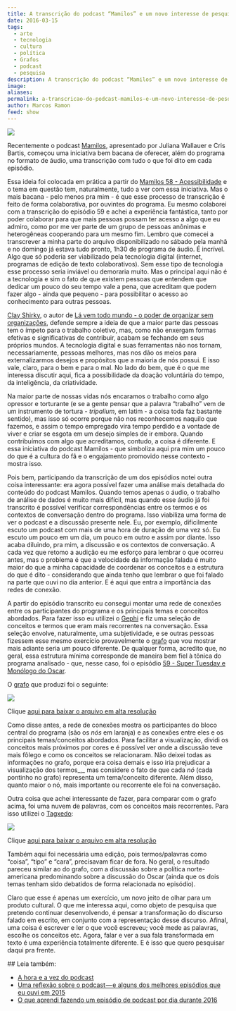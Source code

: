```yaml
---
title: A transcrição do podcast “Mamilos” e um novo interesse de pesquisa
date: 2016-03-15
tags:
  - arte
  - tecnologia
  - cultura
  - política
  - Grafos
  - podcast
  - pesquisa
description: A transcrição do podcast “Mamilos” e um novo interesse de pesquisa
image: 
aliases: 
permalink: a-transcricao-do-podcast-mamilos-e-um-novo-interesse-de-pesquisa
author: Marcos Ramon
feed: show
---
```

<img src="/assets/img/a-transcrição-do-podcast-“mamilos”-e-um-novo-interesse-de pesquisa-medium-1.png">

Recentemente o podcast [Mamilos](http://www.b9.com.br/podcasts/mamilos/), apresentado por Juliana Wallauer e Cris Bartis, começou uma iniciativa bem bacana de oferecer, além do programa no formato de áudio, uma transcrição com tudo o que foi dito em cada episódio.

Essa ideia foi colocada em prática a partir do [Mamilos 58 - Acessibilidade](http://www.b9.com.br/63379/podcasts/mamilos/mamilos-58-acessibilidade/) e o tema em questão tem, naturalmente, tudo a ver com essa iniciativa. Mas o mais bacana - pelo menos pra mim - é que esse processo de transcrição é feito de forma colaborativa, por ouvintes do programa. Eu mesmo colaborei com a transcrição do episódio 59 e achei a experiência fantástica, tanto por poder colaborar para que mais pessoas possam ter acesso a algo que eu admiro, como por me ver parte de um grupo de pessoas anônimas e heterogêneas cooperando para um mesmo fim. Lembro que comecei a transcrever a minha parte do arquivo disponibilizado no sábado pela manhã e no domingo já estava tudo pronto, 1h30 de programa de áudio. É incrível. Algo que só poderia ser viabilizado pela tecnologia digital (internet, programas de edição de texto colaborativos). Sem esse tipo de tecnologia esse processo seria inviável ou demoraria muito. Mas o principal aqui não é a tecnologia e sim o fato de que existem pessoas que entendem que dedicar um pouco do seu tempo vale a pena, que acreditam que podem fazer algo - ainda que pequeno - para possibilitar o acesso ao conhecimento para outras pessoas.

[Clay Shirky](https://en.wikipedia.org/wiki/Clay_Shirky), o autor de [Lá vem todo mundo - o poder de organizar sem organizações](http://www.amazon.com.br/gp/product/8537807923/ref=as_li_tl?ie=UTF8&camp=1789&creative=9325&creativeASIN=8537807923&linkCode=as2&tag=marcramo-20&linkId=EIXNI2AUAUIFHK2F), defende sempre a ideia de que a maior parte das pessoas tem o ímpeto para o trabalho coletivo, mas, como não enxergam formas efetivas e significativas de contribuir, acabam se fechando em seus próprios mundos. A tecnologia digital e suas ferramentas não nos tornam, necessariamente, pessoas melhores, mas nos dão os meios para externalizarmos desejos e propósitos que a maioria de nós possui. E isso vale, claro, para o bem e para o mal. No lado do bem, que é o que me interessa discutir aqui, fica a possibilidade da doação voluntária do tempo, da inteligência, da criatividade.

Na maior parte de nossas vidas nós encaramos o trabalho como algo opressor e torturante (e se a gente pensar que a palavra “trabalho” vem de um instrumento de tortura - _tripalium_, em latim - a coisa toda faz bastante sentido), mas isso só ocorre porque não nos reconhecemos naquilo que fazemos, e assim o tempo empregado vira tempo perdido e a vontade de viver e criar se esgota em um desejo simples de ir embora. Quando contribuímos com algo que acreditamos, contudo, a coisa é diferente. E essa iniciativa do podcast Mamilos - que simboliza aqui pra mim um pouco do que é a cultura do fã e o engajamento promovido nesse contexto - mostra isso.

Pois bem, participando da transcrição de um dos episódios notei outra coisa interessante: era agora possível fazer uma análise mais detalhada do conteúdo do podcast Mamilos. Quando temos apenas o áudio, o trabalho de análise de dados é muito mais difícil, mas quando esse áudio já foi transcrito é possível verificar correspondências entre os termos e os contextos de conversação dentro do programa. Isso viabiliza uma forma de ver o podcast e a discussão presente nele. Eu, por exemplo, dificilmente escuto um podcast com mais de uma hora de duração de uma vez só. Eu escuto um pouco em um dia, um pouco em outro e assim por diante. Isso acaba diluindo, pra mim, a discussão e os contextos de conversação. A cada vez que retomo a audição eu me esforço para lembrar o que ocorreu antes, mas o problema é que a velocidade da informação falada é muito maior do que a minha capacidade de coordenar os conceitos e a estrutura do que é dito - considerando que ainda tenho que lembrar o que foi falado na parte que ouvi no dia anterior. E é aqui que entra a importância das redes de conexão.

A partir do episódio transcrito eu consegui montar uma rede de conexões entre os participantes do programa e os principais temas e conceitos abordados. Para fazer isso eu utilizei o [Gephi](https://gephi.org/) e fiz uma seleção de conceitos e termos que eram mais recorrentes na conversação. Essa seleção envolve, naturalmente, uma subjetividade, e se outras pessoas fizessem esse mesmo exercício provavelmente o [grafo](https://en.wikipedia.org/wiki/Graph_theory) que vou mostrar mais adiante seria um pouco diferente. De qualquer forma, acredito que, no geral, essa estrutura mínima corresponde de maneira bem fiel à tônica do programa analisado - que, nesse caso, foi o episódio [59 - Super Tuesday e Monólogo do Oscar](http://www.b9.com.br/63654/podcasts/mamilos/mamilos-59-super-tuesday-e-monologo-do-oscar/).

O [grafo](https://en.wikipedia.org/wiki/Graph_theory) que produzi foi o seguinte:

<img src="/assets/img/a-transcrição-do-podcast-“mamilos”-e-um-novo-interesse-de pesquisa-medium-2.png">

Clique [aqui para baixar o arquivo em alta resolução](https://drive.google.com/file/d/0B_NS1VYqt3XBdWVlUGNKVUU5QTQ/view?usp=sharing)

Como disse antes, a rede de conexões mostra os participantes do bloco central do programa (são os _nós_ em laranja) e as conexões entre eles e os principais temas/conceitos abordados. Para facilitar a visualização, dividi os conceitos mais próximos por cores e é possível ver onde a discussão teve mais fôlego e como os conceitos se relacionaram. Não deixei todas as informações no grafo, porque era coisa demais e isso iria prejudicar a visualização dos termos_,_ mas considere o fato de que cada _nó_ (cada pontinho no grafo) representa um tema/conceito diferente. Além disso, quanto maior o nó, mais importante ou recorrente ele foi na conversação.

Outra coisa que achei interessante de fazer, para comparar com o grafo acima, foi uma nuvem de palavras, com os conceitos mais recorrentes. Para isso utilizei o [Tagxedo](http://www.tagxedo.com/):

<img src="/assets/img/a-transcrição-do-podcast-“mamilos”-e-um-novo-interesse-de pesquisa-medium-3.png">

Clique [aqui para baixar o arquivo em alta resolução](https://drive.google.com/file/d/0B_NS1VYqt3XBWHpwWl9VM2VPSTQ/view?usp=sharing)

Também aqui foi necessária uma edição, pois termos/palavras como “coisa”, “tipo” e “cara”, precisavam ficar de fora. No geral, o resultado pareceu similar ao do grafo, com a discussão sobre a política norte-americana predominando sobre a discussão do Oscar (ainda que os dois temas tenham sido debatidos de forma relacionada no episódio).

Claro que esse é apenas um exercício, um novo jeito de olhar para um produto cultural. O que me interessa aqui, como objeto de pesquisa que pretendo continuar desenvolvendo, é pensar a transformação do discurso falado em escrito, em conjunto com a representação desse discurso. Afinal, uma coisa é escrever e ler o que você escreveu; você mede as palavras, escolhe os conceitos etc. Agora, falar e ver a sua fala transformada em texto é uma experiência totalmente diferente. E é isso que quero pesquisar daqui pra frente.


<div class="leia-tambem" markdown="1">
## Leia também:

- <a href="/a-hora-e-a-vez-do-podcast">A hora e a vez do podcast</a>
- <a href="/uma-reflexao-sobre-o-podcast-e-alguns-dos-melhores-episodios-que-eu-ouvi-em-2015">Uma reflexão sobre o podcast — e alguns dos melhores episódios que eu ouvi em 2015</a>
- <a href="/o-que-aprendi-fazendo-um-episodio-de-podcast-por-dia-durante-2016">O que aprendi fazendo um episódio de podcast por dia durante 2016</a>
</div>
